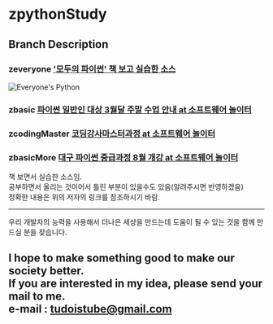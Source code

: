 zpythonStudy  
===================================================================

## Branch Description  

### zeveryone ['모두의 파이썬' 책 보고 실습한 소스](http://www.yes24.com/24/goods/26876433?scode=032&OzSrank=1 "이승찬 저, 모두의 파이썬" )  

 ![Everyone's Python](http://image.yes24.com/momo/TopCate0001/kepub/M_487099.jpg)  

### zbasic [파이썬 일반인 대상 3월달 주말 수업 안내 at 소프트웨어 놀이터](http://cafe.naver.com/gubass/4408)    

### zcodingMaster [코딩강사마스터과정 at 소프트웨어 놀이터](http://cafe.naver.com/gubass/8209)    

### zbasicMore [대구 파이썬 중급과정 8월 개강 at 소프트웨어 놀이터](http://cafe.naver.com/gubass/8881)    
    

    
책 보면서 실습한 소스임.  
공부하면서 올리는 것이어서 틀린 부분이 있을수도 있음(알려주시면 반영하겠음)  
정확한 내용은 위의 저자의 링크를 참조하시기 바람.  

---
우리 개발자의 능력을 사용해서 더나은 세상을 만드는데 도움이 될 수 있는 것을
함께 만드실 분을 찾습니다.

I hope to make something good to make our society better.  
If you are interested in my idea, please send your mail to me.  
e-mail : tudoistube@gmail.com
---
